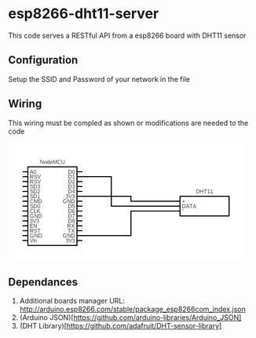# esp8266-dht11-server
This code serves a RESTful API from a esp8266 board with DHT11 sensor

## Configuration
Setup the SSID and Password of your network in the file

## Wiring
This wiring must be compled as shown or modifications are needed to the code

![wiring guide for the esp8266 board and the DHT11 sensor](./resources/circuit.png)


## Dependances
1. Additional boards manager URL: http://arduino.esp8266.com/stable/package_esp8266com_index.json
2. (Arduino JSON)[https://github.com/arduino-libraries/Arduino_JSON]
3. (DHT Library)[https://github.com/adafruit/DHT-sensor-library]